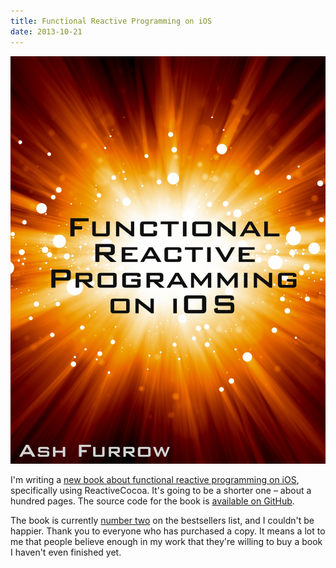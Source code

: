 ```yaml
---
title: Functional Reactive Programming on iOS
date: 2013-10-21
---
```


![](52557A47E4BA43BE81BAD1DEFADFF6D3.png)

I'm writing a [new book about functional reactive programming on iOS](https://leanpub.com/iosfrp), specifically using ReactiveCocoa. It's going to be a shorter one – about a hundred pages. The source code for the book is [available on GitHub](https://github.com/AshFurrow/FunctionalReactivePixels).

The book is currently [number two](https://leanpub.com/bestsellers) on the bestsellers list, and I couldn't be happier. Thank you to everyone who has purchased a copy. It means a lot to me that people believe enough in my work that they're willing to buy a book I haven't even finished yet.
